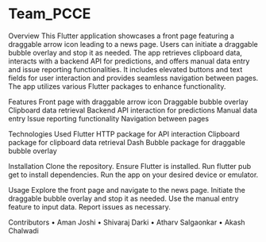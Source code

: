 # Team_PCCE
Overview
This Flutter application showcases a front page featuring a draggable arrow icon leading to a news page. Users can initiate a draggable bubble overlay and stop it as needed. The app retrieves clipboard data, interacts with a backend API for predictions, and offers manual data entry and issue reporting functionalities. It includes elevated buttons and text fields for user interaction and provides seamless navigation between pages. The app utilizes various Flutter packages to enhance functionality.

Features
Front page with draggable arrow icon
Draggable bubble overlay
Clipboard data retrieval
Backend API interaction for predictions
Manual data entry
Issue reporting functionality
Navigation between pages


Technologies Used
Flutter
HTTP package for API interaction
Clipboard package for clipboard data retrieval
Dash Bubble package for draggable bubble overlay


Installation
Clone the repository.
Ensure Flutter is installed.
Run flutter pub get to install dependencies.
Run the app on your desired device or emulator.


Usage
Explore the front page and navigate to the news page.
Initiate the draggable bubble overlay and stop it as needed.
Use the manual entry feature to input data.
Report issues as necessary.


Contributors
•	Aman Joshi
•	Shivaraj Darki
•	Atharv Salgaonkar
•	Akash Chalwadi

